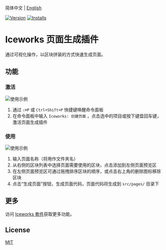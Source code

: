 简体中文 | [English](./README.en.md)

[![Version](https://vsmarketplacebadge.apphb.com/version/iceworks-team.iceworks-page-builder.svg)](https://marketplace.visualstudio.com/items?itemName=iceworks-team.iceworks-page-builder)
[![Installs](https://vsmarketplacebadge.apphb.com/installs-short/iceworks-team.iceworks-page-builder.svg)](https://marketplace.visualstudio.com/items?itemName=iceworks-team.iceworks-page-builder)

# Iceworks 页面生成插件

通过可视化操作，以区块拼装的方式快速生成页面。

## 功能

### 激活

![使用示例](https://user-images.githubusercontent.com/56879942/87402315-f49be580-c5ed-11ea-87a8-4143a461124f.gif)

1. 通过 `⇧⌘P` 或 `Ctrl+Shift+P` 快捷键唤醒命令面板
2. 在命令面板中输入 `Iceworks: 创建页面` ，点击选中的项目或按下键盘回车键，激活页面生成插件

### 使用

![使用示例](https://user-images.githubusercontent.com/56879942/87531900-f5ec1180-c6c4-11ea-8753-ad269d5768d5.gif)

1. 输入页面名称（将用作文件夹名）
2. 从右侧的区块列表中选择页面需要使用的区块，点击添加到左侧页面预览区
3. 在左侧页面预览区可通过拖拽排序区块的顺序，或点击右上角的删除图标移除区块
4. 点击“生成页面”按钮，生成页面代码，页面代码将生成到 `src/pages/` 目录下

## 更多

访问  [Iceworks 套件](https://marketplace.visualstudio.com/items?itemName=iceworks-team.iceworks)获取更多功能。

## License

[MIT](https://github.com/ice-lab/iceworks/blob/master/LICENSE)
